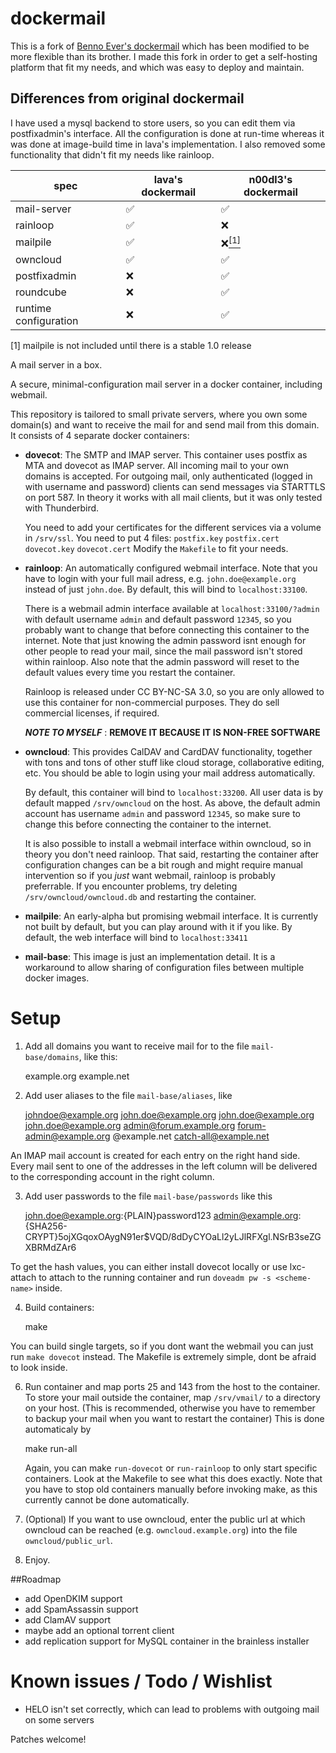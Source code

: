 dockermail
==========
This is a fork of [Benno Ever's dockermail](https://github.com/lava/dockermail) which has been modified to be more flexible than its brother.
I made this fork in order to get a self-hosting platform that fit my needs, and which was easy to deploy and maintain.

## Differences from original dockermail
I have used a mysql backend to store users, so you can edit them via postfixadmin's interface. All the configuration is done at run-time whereas it was done at image-build time in lava's implementation. I also removed some functionality that didn't fit my needs like rainloop.

|spec|lava's dockermail | n00dl3's dockermail |
|----|------------------|---------------------|
|mail-server|:white_check_mark:|:white_check_mark:|
|rainloop   |:white_check_mark:|:x:|
|mailpile   |:white_check_mark:|:x:[<sup>[1]</sup>](#mailepile)|
|owncloud   |:white_check_mark:|:white_check_mark:|
|postfixadmin|:x:              |:white_check_mark:|
|roundcube   |:x:              |:white_check_mark:|
|runtime configuration|:x:     |:white_check_mark:|

<a id="mailpile"></a>[1] mailpile is not included until there is a stable 1.0 release


A mail server in a box.

A secure, minimal-configuration mail server in a docker container, including webmail.

This repository is tailored to small private servers, where you own some domain(s) and
want to receive the mail for and send mail from this domain. It consists of 4 separate docker containers:

 - **dovecot**:  The SMTP and IMAP server. This container uses postfix as MTA and dovecot as IMAP server.
    All incoming mail to your own domains is accepted. For outgoing mail, only authenticated (logged in with username and password)
    clients can send messages via STARTTLS on port 587. In theory it works with all mail clients, but it was only tested with Thunderbird.

    You need to add your certificates for the different services via a volume in `/srv/ssl`.
    You need to put 4 files: `postfix.key` `postfix.cert` `dovecot.key` `dovecot.cert` Modify the `Makefile` to fit your needs.

 - **rainloop**: An automatically configured webmail interface. Note that you have to login with your full mail adress,
   e.g. `john.doe@example.org` instead of just `john.doe`. By default, this will bind to `localhost:33100`.

   There is a webmail admin interface available at `localhost:33100/?admin` with
   default username `admin` and default password `12345`, so you probably want to change that before connecting this container to
   the internet. Note that just knowing the admin password isnt enough for other people to read your mail, since the mail password
   isn't stored within rainloop. Also note that the admin
   password will reset to the default values every time you restart the container.

   Rainloop is released under CC BY-NC-SA 3.0, so you are only allowed to use this container for non-commercial purposes. They do
   sell commercial licenses, if required.

   ***NOTE TO MYSELF*** : **REMOVE IT BECAUSE IT IS NON-FREE SOFTWARE**


 - **owncloud**: This provides CalDAV and CardDAV functionality, together with tons and tons of other stuff like cloud storage,
   collaborative editing, etc. You should be able to login using your mail address automatically.

   By default, this container will bind to `localhost:33200`.
   All user data is by default mapped `/srv/owncloud` on the host.
   As above, the default admin account has username `admin` and password `12345`, so make sure to change this before connecting the container to the internet.

   It is also possible to install a webmail interface within owncloud, so in theory you don't need rainloop.
   That said, restarting the container after configuration changes
   can be a bit rough and might require manual intervention so if you *just* want webmail, rainloop is probably preferrable.
   If you encounter problems, try deleting `/srv/owncloud/owncloud.db` and restarting the container.

 - **mailpile**: An early-alpha but promising webmail interface. It is currently not built by default,
   but you can play around with it if you like. By default, the web interface will bind to `localhost:33411`


 - **mail-base**: This image is just an implementation detail. It is a workaround to allow sharing of configuration files between multiple docker images.



Setup
=====


1) Add all domains you want to receive mail for to the file `mail-base/domains`, like this:

    example.org
    example.net

2) Add user aliases to the file `mail-base/aliases`, like

    johndoe@example.org	        john.doe@example.org
    john.doe@example.org        john.doe@example.org
    admin@forum.example.org     forum-admin@example.org
    @example.net	        catch-all@example.net

An IMAP mail account is created for each entry on the right hand side.
Every mail sent to one of the addresses in the left column will
be delivered to the corresponding account in the right column.

3) Add user passwords to the file `mail-base/passwords` like this

    john.doe@example.org:{PLAIN}password123
    admin@example.org:{SHA256-CRYPT}$5$ojXGqoxOAygN91er$VQD/8dDyCYOaLl2yLJlRFXgl.NSrB3seZGXBRMdZAr6

To get the hash values, you can either install dovecot locally or use lxc-attach to attach to the running
container and run `doveadm pw -s <scheme-name>` inside.

4) Build containers:

    make

You can build single targets, so if you dont want the webmail you can just run `make dovecot` instead. The Makefile is
extremely simple, dont be afraid to look inside.

6) Run container and map ports 25 and 143 from the host to the container.
   To store your mail outside the container, map `/srv/vmail/` to
   a directory on your host. (This is recommended, otherwise
   you have to remember to backup your mail when you want to restart the container)
   This is done automaticaly by

    make run-all

   Again, you can make `run-dovecot` or `run-rainloop` to only start specific containers. Look
   at the Makefile to see what this does exactly. Note that you have to stop old containers
   manually before invoking make, as this currently cannot be done automatically.

7) (Optional) If you want to use owncloud, enter the public url at which owncloud can be reached (e.g. `owncloud.example.org`) into the file `owncloud/public_url`.

8) Enjoy.



##Roadmap
* add OpenDKIM support
* add SpamAssassin support
* add ClamAV support
* maybe add an optional torrent client
* add replication support for MySQL container in the brainless installer


Known issues / Todo / Wishlist
==============================
- HELO isn't set correctly, which can lead to problems with outgoing mail on some servers


Patches welcome!
